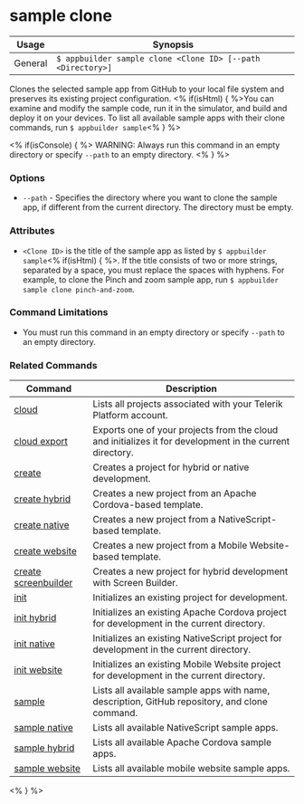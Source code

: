 sample clone
==========

Usage | Synopsis
------|-------
General | `$ appbuilder sample clone <Clone ID> [--path <Directory>]`	

Clones the selected sample app from GitHub to your local file system and preserves its existing project configuration. <% if(isHtml) { %>You can examine and modify the sample code, run it in the simulator, and build and deploy it on your devices. To list all available sample apps with their clone commands, run `$ appbuilder sample`<% } %>

<% if(isConsole) { %>
WARNING: Always run this command in an empty directory or specify `--path` to an empty directory.
<% } %> 
### Options
* `--path` - Specifies the directory where you want to clone the sample app, if different from the current directory. The directory must be empty. 

### Attributes
* `<Clone ID>` is the title of the sample app as listed by `$ appbuilder sample`<% if(isHtml) { %>. If the title consists of two or more strings,    separated by a space, you must replace the spaces with hyphens. For example, to clone the Pinch and zoom sample app, run `$ appbuilder sample clone pinch-and-zoom`.

### Command Limitations
 
* You must run this command in an empty directory or specify `--path` to an empty directory. 

### Related Commands

Command | Description
----------|----------
[cloud](cloud.html) | Lists all projects associated with your Telerik Platform account.
[cloud export](cloud-export.html) | Exports one of your projects from the cloud and initializes it for development in the current directory.
[create](create.html) | Creates a project for hybrid or native development.
[create hybrid](create-hybrid.html) | Creates a new project from an Apache Cordova-based template.
[create native](create-native.html) | Creates a new project from a NativeScript-based template.
[create website](create-website.html) | Creates a new project from a Mobile Website-based template.
[create screenbuilder](create-screenbuilder.html) | Creates a new project for hybrid development with Screen Builder.
[init](init.html) | Initializes an existing project for development.
[init hybrid](init-hybrid.html) | Initializes an existing Apache Cordova project for development in the current directory.
[init native](init-native.html) | Initializes an existing NativeScript project for development in the current directory.
[init website](init-website.html) | Initializes an existing Mobile Website project for development in the current directory.
[sample](sample.html) | Lists all available sample apps with name, description, GitHub repository, and clone command.
[sample native](sample-native.html) | Lists all available NativeScript sample apps.
[sample hybrid](sample-hybrid.html) | Lists all available Apache Cordova sample apps.
[sample website](sample-website.html) | Lists all available mobile website sample apps.
<% } %>